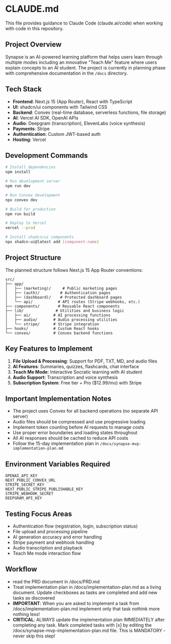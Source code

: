 # CLAUDE.md

This file provides guidance to Claude Code (claude.ai/code) when working with code in this repository.

## Project Overview

Synapse is an AI-powered learning platform that helps users learn through multiple modes including an innovative "Teach Me" feature where users explain concepts to an AI student. The project is currently in planning phase with comprehensive documentation in the `/docs` directory.

## Tech Stack

- **Frontend**: Next.js 15 (App Router), React with TypeScript
- **UI**: shadcn/ui components with Tailwind CSS
- **Backend**: Convex (real-time database, serverless functions, file storage)
- **AI**: Vercel AI SDK, OpenAI APIs
- **Audio**: Deepgram (transcription), ElevenLabs (voice synthesis)
- **Payments**: Stripe
- **Authentication**: Custom JWT-based auth
- **Hosting**: Vercel

## Development Commands

```bash
# Install dependencies
npm install

# Run development server
npm run dev

# Run Convex development
npx convex dev

# Build for production
npm run build

# Deploy to Vercel
vercel --prod

# Install shadcn/ui components
npx shadcn-ui@latest add [component-name]
```

## Project Structure

The planned structure follows Next.js 15 App Router conventions:

```
src/
├── app/
│   ├── (marketing)/     # Public marketing pages
│   ├── (auth)/         # Authentication pages
│   ├── (dashboard)/    # Protected dashboard pages
│   └── api/           # API routes (Stripe webhooks, etc.)
├── components/        # Reusable React components
├── lib/              # Utilities and business logic
│   ├── ai/          # AI processing functions
│   ├── audio/       # Audio processing utilities
│   └── stripe/      # Stripe integration
├── hooks/           # Custom React hooks
└── convex/          # Convex backend functions
```

## Key Features to Implement

1. **File Upload & Processing**: Support for PDF, TXT, MD, and audio files
2. **AI Features**: Summaries, quizzes, flashcards, chat interface
3. **Teach Me Mode**: Interactive Socratic learning with AI student
4. **Audio Support**: Transcription and voice synthesis
5. **Subscription System**: Free tier + Pro ($12.99/mo) with Stripe

## Important Implementation Notes

- The project uses Convex for all backend operations (no separate API server)
- Audio files should be compressed and use progressive loading
- Implement token counting before AI requests to manage costs
- Use proper error boundaries and loading states throughout
- All AI responses should be cached to reduce API costs
- Follow the 15-day implementation plan in `/docs/synapse-mvp-implementation-plan.md`

## Environment Variables Required

```
OPENAI_API_KEY
NEXT_PUBLIC_CONVEX_URL
STRIPE_SECRET_KEY
NEXT_PUBLIC_STRIPE_PUBLISHABLE_KEY
STRIPE_WEBHOOK_SECRET
DEEPGRAM_API_KEY
```

## Testing Focus Areas

- Authentication flow (registration, login, subscription status)
- File upload and processing pipeline
- AI generation accuracy and error handling
- Stripe payment and webhook handling
- Audio transcription and playback
- Teach Me mode interaction flow

## Workflow

- read the PRD document in /docs/PRD.md 
- Treat implementation plan in /docs/implementation-plan.md as a living document. Update checkboxes as tasks are completed and add new tasks as discovered
- **IMPORTANT**: When you are asked to implement a task from /docs/implementation-plan.md implement only that task nothink more nothing less!
- **CRITICAL**: ALWAYS update the implementation plan IMMEDIATELY after completing any task. Mark completed tasks with [x] by editing the /docs/synapse-mvp-implementation-plan.md file. This is MANDATORY - never skip this step!